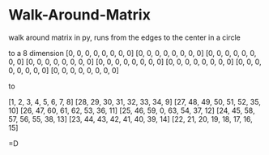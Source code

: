 # Walk-Around-Matrix
walk around matrix in py, runs from the edges to the center in a circle

to a 8 dimension
[0, 0, 0, 0, 0, 0, 0, 0] 
[0, 0, 0, 0, 0, 0, 0, 0] 
[0, 0, 0, 0, 0, 0, 0, 0] 
[0, 0, 0, 0, 0, 0, 0, 0] 
[0, 0, 0, 0, 0, 0, 0, 0] 
[0, 0, 0, 0, 0, 0, 0, 0] 
[0, 0, 0, 0, 0, 0, 0, 0] 
[0, 0, 0, 0, 0, 0, 0, 0]

to

[1, 2, 3, 4, 5, 6, 7, 8]
[28, 29, 30, 31, 32, 33, 34, 9]
[27, 48, 49, 50, 51, 52, 35, 10]
[26, 47, 60, 61, 62, 53, 36, 11]
[25, 46, 59, 0, 63, 54, 37, 12]
[24, 45, 58, 57, 56, 55, 38, 13]
[23, 44, 43, 42, 41, 40, 39, 14]
[22, 21, 20, 19, 18, 17, 16, 15]

=D

